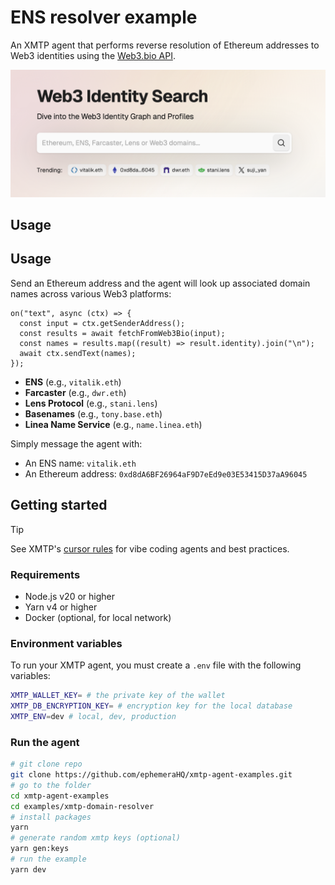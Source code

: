 # ENS resolver example

An XMTP agent that performs reverse resolution of Ethereum addresses to Web3 identities using the [Web3.bio API](https://api.web3.bio/).

![](./screenshot.png)

## Usage

## Usage

Send an Ethereum address and the agent will look up associated domain names across various Web3 platforms:

```tsx
on("text", async (ctx) => {
  const input = ctx.getSenderAddress();
  const results = await fetchFromWeb3Bio(input);
  const names = results.map((result) => result.identity).join("\n");
  await ctx.sendText(names);
});
```

- **ENS** (e.g., `vitalik.eth`)
- **Farcaster** (e.g., `dwr.eth`)
- **Lens Protocol** (e.g., `stani.lens`)
- **Basenames** (e.g., `tony.base.eth`)
- **Linea Name Service** (e.g., `name.linea.eth`)

Simply message the agent with:

- An ENS name: `vitalik.eth`
- An Ethereum address: `0xd8dA6BF26964aF9D7eEd9e03E53415D37aA96045`

## Getting started

> [!TIP]
> See XMTP's [cursor rules](/.cursor/README.md) for vibe coding agents and best practices.

### Requirements

- Node.js v20 or higher
- Yarn v4 or higher
- Docker (optional, for local network)

### Environment variables

To run your XMTP agent, you must create a `.env` file with the following variables:

```bash
XMTP_WALLET_KEY= # the private key of the wallet
XMTP_DB_ENCRYPTION_KEY= # encryption key for the local database
XMTP_ENV=dev # local, dev, production
```

### Run the agent

```bash
# git clone repo
git clone https://github.com/ephemeraHQ/xmtp-agent-examples.git
# go to the folder
cd xmtp-agent-examples
cd examples/xmtp-domain-resolver
# install packages
yarn
# generate random xmtp keys (optional)
yarn gen:keys
# run the example
yarn dev
```
